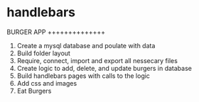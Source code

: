 # handlebars

BURGER APP
++++++++++++++

1. Create a mysql database and poulate with data
2. Build folder layout
3. Require, connect, import and export all nessecary files
4. Create logic to add, delete, and update burgers in database
5. Build handlebars pages with calls to the logic
6. Add css and images
7. Eat Burgers
